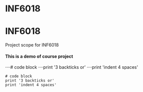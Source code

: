 # INF6018

INF6018
=======

Project scope for INF6018

#### This is a demo of course project

····# code block
····print '3 backticks or'
····print 'indent 4 spaces'

```
# code block
print '3 backticks or'
print 'indent 4 spaces'
```
